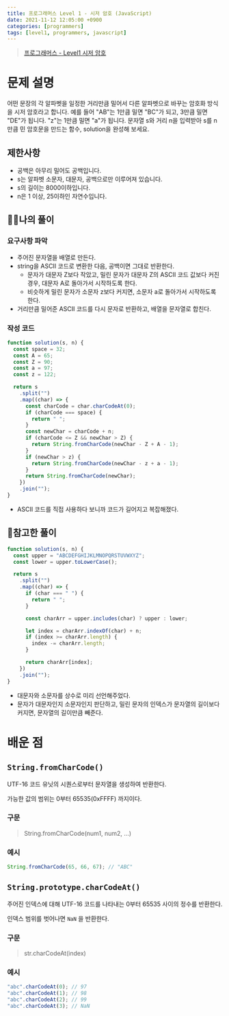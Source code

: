 ```yaml
---
title: 프로그래머스 Level 1 - 시저 암호 (JavaScript)
date: 2021-11-12 12:05:00 +0900
categories: [programmers]
tags: [level1, programmers, javascript]
---
```


> [프로그래머스 - Level1 시저 암호](https://programmers.co.kr/learn/courses/30/lessons/12926?language=javascript)

# 문제 설명

어떤 문장의 각 알파벳을 일정한 거리만큼 밀어서 다른 알파벳으로 바꾸는 암호화 방식을 시저 암호라고 합니다. 예를 들어 "AB"는 1만큼 밀면 "BC"가 되고, 3만큼 밀면 "DE"가 됩니다. "z"는 1만큼 밀면 "a"가 됩니다. 문자열 s와 거리 n을 입력받아 s를 n만큼 민 암호문을 만드는 함수, solution을 완성해 보세요.

## 제한사항

- 공백은 아무리 밀어도 공백입니다.
- s는 알파벳 소문자, 대문자, 공백으로만 이루어져 있습니다.
- s의 길이는 8000이하입니다.
- n은 1 이상, 25이하인 자연수입니다.

## 🙋‍♂️나의 풀이

### 요구사항 파악

- 주어진 문자열을 배열로 만든다.
- string을 ASCII 코드로 변환한 다음, 공백이면 그대로 반환한다.
  - 문자가 대문자 Z보다 작았고, 밀린 문자가 대문자 Z의 ASCII 코드 값보다 커진 경우, 대문자 A로 돌아가서 시작하도록 한다.
  - 비슷하게 밀린 문자가 소문자 z보다 커지면, 소문자 a로 돌아가서 시작하도록 한다.
- 거리만큼 밀어준 ASCII 코드를 다시 문자로 반환하고, 배열을 문자열로 합친다.

### 작성 코드

```javascript
function solution(s, n) {
  const space = 32;
  const A = 65;
  const Z = 90;
  const a = 97;
  const z = 122;

  return s
    .split("")
    .map((char) => {
      const charCode = char.charCodeAt(0);
      if (charCode === space) {
        return " ";
      }
      const newChar = charCode + n;
      if (charCode <= Z && newChar > Z) {
        return String.fromCharCode(newChar - Z + A - 1);
      }
      if (newChar > z) {
        return String.fromCharCode(newChar - z + a - 1);
      }
      return String.fromCharCode(newChar);
    })
    .join("");
}
```

- ASCII 코드를 직접 사용하다 보니까 코드가 길어지고 복잡해졌다.

## 👀참고한 풀이

```javascript
function solution(s, n) {
  const upper = "ABCDEFGHIJKLMNOPQRSTUVWXYZ";
  const lower = upper.toLowerCase();

  return s
    .split("")
    .map((char) => {
      if (char === " ") {
        return " ";
      }

      const charArr = upper.includes(char) ? upper : lower;

      let index = charArr.indexOf(char) + n;
      if (index >= charArr.length) {
        index -= charArr.length;
      }

      return charArr[index];
    })
    .join("");
}
```

- 대문자와 소문자를 상수로 미리 선언해주었다.
- 문자가 대문자인지 소문자인지 판단하고, 밀린 문자의 인덱스가 문자열의 길이보다 커지면, 문자열의 길이만큼 빼준다.

# 배운 점

## `String.fromCharCode()`

UTF-16 코드 유닛의 시퀀스로부터 문자열을 생성하여 반환한다.

가능한 값의 범위는 0부터 65535(0xFFFF) 까지이다.

### 구문

> String.fromCharCode(num1, num2, ...)

### 예시

```javascript
String.fromCharCode(65, 66, 67); // "ABC"
```

## `String.prototype.charCodeAt()`

주어진 인덱스에 대해 UTF-16 코드를 나타내는 0부터 65535 사이의 정수를 반환한다.

인덱스 범위를 벗어나면 `NaN` 을 반환한다.

### 구문

> str.charCodeAt(index)

### 예시

```javascript
"abc".charCodeAt(0); // 97
"abc".charCodeAt(1); // 98
"abc".charCodeAt(2); // 99
"abc".charCodeAt(3); // NaN
```
